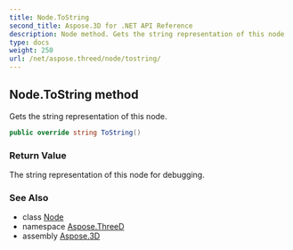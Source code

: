 ```yaml
---
title: Node.ToString
second_title: Aspose.3D for .NET API Reference
description: Node method. Gets the string representation of this node
type: docs
weight: 250
url: /net/aspose.threed/node/tostring/
---
```

## Node.ToString method

Gets the string representation of this node.

```csharp
public override string ToString()
```

### Return Value

The string representation of this node for debugging.

### See Also

* class [Node](../)
* namespace [Aspose.ThreeD](../../node/)
* assembly [Aspose.3D](../../../)


